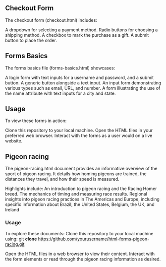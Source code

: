
## Checkout Form

The checkout form (checkout.html) includes:

A dropdown for selecting a payment method.
Radio buttons for choosing a shipping method.
A checkbox to mark the purchase as a gift.
A submit button to place the order.

## Forms Basics

The forms basics file (forms-basics.html) showcases:

A login form with text inputs for a username and password, and a submit button.
A generic button alongside a text input.
An input form demonstrating various types such as email, URL, and number.
A form illustrating the use of the name attribute with text inputs for a city and state.

## Usage

To view these forms in action:

Clone this repository to your local machine.
Open the HTML files in your preferred web browser.
Interact with the forms as a user would on a live website.

## Pigeon racing
The pigeon-racing.html document provides an informative overview of the sport of pigeon racing. It details how homing pigeons are trained, the distances they travel, and how their speed is measured.

Highlights include:
An introduction to pigeon racing and the Racing Homer breed.
The mechanics of timing and measuring race results.
Regional insights into pigeon racing practices in The Americas and Europe, including specific information about Brazil, the United States, Belgium, the UK, and Ireland

### Usage

To explore these documents:
Clone this repository to your local machine using: git **clone** https://github.com/yourusername/html-forms-pigeon-racing.git

Open the HTML files in a web browser to view their content.
Interact with the form elements or read through the pigeon racing information as desired.
